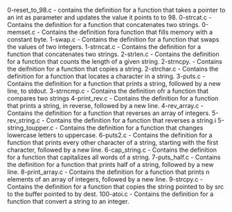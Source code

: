 0-reset_to_98.c - contains the definition for a function that takes a pointer to an int as parameter and updates the value it points to to 98.
0-strcat.c - Contains the definition for a function that concatenates two strings.
0-memset.c - Contains the definition fora function that fills memory with a constant byte.
1-swap.c - Contains the definition for a function that swaps the values of two integers.
1-strncat.c - Contains the definition for a function that concatenates two strings.
2-strlen.c - Contains the definition for a function that counts the length of a given string.
2-strncpy. - Contains the deifnition for a function that copies a string.
2-strchar.c - Contains the definition for a function that locates a character in a string.
3-puts.c - Contains the definition for a function that prints a string, followed by a new line, to stdout.
3-strncmp.c - Contains the definition ofr a function that compares two strings
4-print_rev.c - Contains the definition for a function that prints a string, in reverse, followed by a new line.
4-rev_array.c - Contains the definition for a function that reverses an array of integers.
5-rev_string.c - Contains the definition for a function that reverses a string.i
5-string_toupper.c - Contains the definition for a function that changes lowercase letters to uppercase.
6-puts2.c - Contains the definition for a function that prints every other character of a string, starting with the first character, followed by a new line.
6-cap_string.c - Contains the definition for a function that capitalizes all words of a string.
7-puts_half.c - Contains the definition for a function that prints half of a string, followed by a new line.
8-print_array.c - Contains the definition for a function that prints n elements of an array of integers, followed by a new line.
9-strcpy.c - Contains the definition for a function  that copies the string pointed to by src to the buffer pointed to by dest.
100-atoi.c - Contains the definition for a function that convert a string to an integer.

